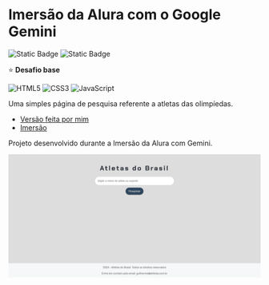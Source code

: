 # Imersão da Alura com o Google Gemini

![Static Badge](https://img.shields.io/badge/made_by-alemobn-0D0C0C)
![Static Badge](https://img.shields.io/badge/license-MIT-0D0C0C)

⭐ **Desafio base**

![HTML5](https://img.shields.io/badge/html5-%23E34F26.svg?style=for-the-badge&logo=html5&logoColor=white)
![CSS3](https://img.shields.io/badge/css3-%231572B6.svg?style=for-the-badge&logo=css3&logoColor=white)
![JavaScript](https://img.shields.io/badge/javascript-%23323330.svg?style=for-the-badge&logo=javascript&logoColor=%23F7DF1E)

Uma simples página de pesquisa referente a atletas das olimpíedas.

* [Versão feita por mim](https://github.com/alemobn/challenge-imersao-alura-gemini)
* [Imersão](https://www.youtube.com/watch?v=i4W_bkGkk6s)

Projeto desenvolvido durante a Imersão da Alura com Gemini.

![Demo](docs/demo.png)